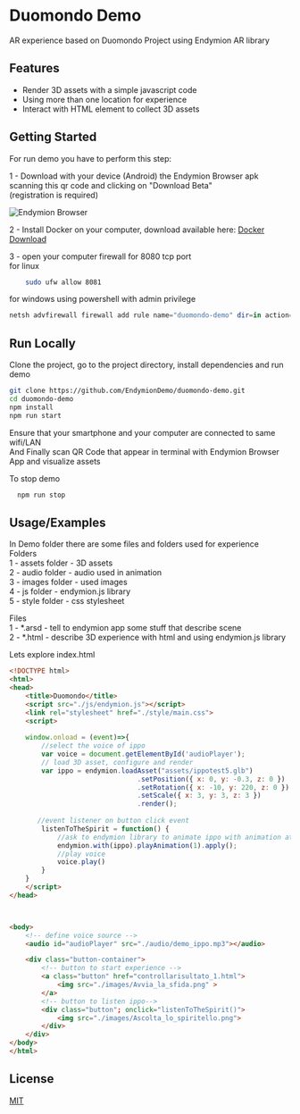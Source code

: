 
# Duomondo Demo

AR experience based on Duomondo Project using Endymion AR library



## Features

- Render 3D assets with a simple javascript code
- Using more than one location for experience
- Interact with HTML element to collect 3D assets


## Getting Started

For run demo you have to perform this step:   

1 - Download with your device (Android) the Endymion Browser apk scanning this qr code and clicking on "Download Beta"        
    (registration is required)   

![Endymion Browser](https://endymion.tech/endymion-address-qrcode-300x300.png)      



2 - Install Docker on your computer, download available here: [Docker Download](https://docs.docker.com/desktop/)

3 - open your computer firewall for 8080 tcp port   
for linux
```bash
    sudo ufw allow 8081
```
for windows using powershell with admin privilege
```powershell
netsh advfirewall firewall add rule name="duomondo-demo" dir=in action=allow protocol=TCP localport=8081
```
    
## Run Locally

Clone the project, go to the project directory, install dependencies and run demo

```bash
git clone https://github.com/EndymionDemo/duomondo-demo.git  
cd duomondo-demo    
npm install   
npm run start   

```
Ensure that your smartphone and your computer are connected to same wifi/LAN        
And Finally scan QR Code that appear in terminal with Endymion Browser App and visualize assets


To stop demo    

```bash
  npm run stop
```

## Usage/Examples
In Demo folder there are some files and folders used for experience        
Folders     
1 - assets folder - 3D assets           
2 - audio folder - audio used in animation           
3 - images folder - used images     
4 - js folder - endymion.js library         
5 - style folder - css stylesheet     

Files       
1 - *.arsd - tell to endymion app some stuff that describe scene        
2 - *.html - describe 3D experience with html and using endymion.js library     

Lets explore index.html
```html
<!DOCTYPE html>
<html>
<head>
    <title>Duomondo</title>
    <script src="./js/endymion.js"></script>
    <link rel="stylesheet" href="./style/main.css">
    <script>
    
    window.onload = (event)=>{
        //select the voice of ippo
        var voice = document.getElementById('audioPlayer');
        // load 3D asset, configure and render 
        var ippo = endymion.loadAsset("assets/ippotest5.glb")
                                .setPosition({ x: 0, y: -0.3, z: 0 })
                                .setRotation({ x: -10, y: 220, z: 0 })
                                .setScale({ x: 3, y: 3, z: 3 })
                                .render();
    
       //event listener on button click event
        listenToTheSpirit = function() {
            //ask to endymion library to animate ippo with animation at index 1
            endymion.with(ippo).playAnimation(1).apply();
            //play voice
            voice.play()
        }
    }
    </script>
</head>



<body>
    <!-- define voice source -->
    <audio id="audioPlayer" src="./audio/demo_ippo.mp3"></audio>

    <div class="button-container">
        <!-- button to start experience -->
        <a class="button" href="controllarisultato_1.html">
            <img src="./images/Avvia_la_sfida.png" >
        </a>
        <!-- button to listen ippo-->
        <div class="button"; onclick="listenToTheSpirit()">
            <img src="./images/Ascolta_lo_spiritello.png">
        </div>
    </div>
</body>
</html>
```


## License

[MIT](https://choosealicense.com/licenses/mit/)

